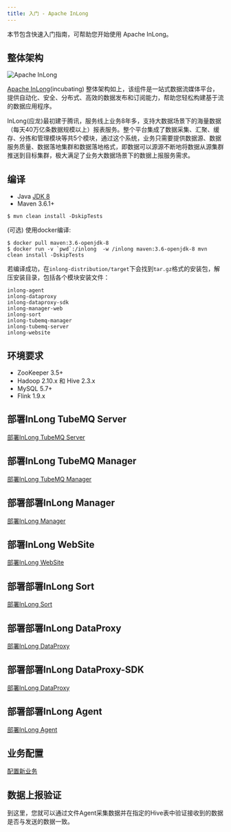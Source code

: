 ```yaml
---
title: 入门 - Apache InLong
---
```


本节包含快速入门指南，可帮助您开始使用 Apache InLong。

## 整体架构
<img src="../../img/inlong_architecture.png" align="center" alt="Apache InLong"/>

[Apache InLong](https://inlong.apache.org)(incubating) 整体架构如上，该组件是一站式数据流媒体平台，提供自动化、安全、分布式、高效的数据发布和订阅能力，帮助您轻松构建基于流的数据应用程序。

InLong(应龙)最初建于腾讯，服务线上业务8年多，支持大数据场景下的海量数据（每天40万亿条数据规模以上）报表服务。整个平台集成了数据采集、汇聚、缓存、分拣和管理模块等共5个模块，通过这个系统，业务只需要提供数据源、数据服务质量、数据落地集群和数据落地格式，即数据可以源源不断地将数据从源集群推送到目标集群，极大满足了业务大数据场景下的数据上报服务需求。

## 编译
- Java [JDK 8](https://adoptopenjdk.net/?variant=openjdk8)
- Maven 3.6.1+

```
$ mvn clean install -DskipTests
```
(可选) 使用docker编译:
```
$ docker pull maven:3.6-openjdk-8
$ docker run -v `pwd`:/inlong  -w /inlong maven:3.6-openjdk-8 mvn clean install -DskipTests
```
若编译成功，在`inlong-distribution/target`下会找到`tar.gz`格式的安装包，解压安装目录，包括各个模块安装文件：
```
inlong-agent
inlong-dataproxy
inlong-dataproxy-sdk
inlong-manager-web
inlong-sort
inlong-tubemq-manager
inlong-tubemq-server
inlong-website
```

## 环境要求
- ZooKeeper 3.5+
- Hadoop 2.10.x 和 Hive 2.3.x
- MySQL 5.7+
- Flink 1.9.x

## 部署InLong TubeMQ Server
[部署InLong TubeMQ Server](modules/tubemq/quick_start.md)

## 部署InLong TubeMQ Manager
[部署InLong TubeMQ Manager](modules/tubemq/tubemq-manager/quick_start.md)

## 部署部署InLong Manager
[部署InLong Manager](modules/manager/quick_start.md)

## 部署InLong WebSite
[部署InLong WebSite](modules/website/quick_start.md)

## 部署部署InLong Sort
[部署InLong Sort](modules/sort/quick_start.md)

## 部署部署InLong DataProxy
[部署InLong DataProxy](modules/dataproxy/quick_start.md)

## 部署部署InLong DataProxy-SDK
[部署InLong DataProxy](modules/dataproxy-sdk/quick_start.md)

## 部署部署InLong Agent
[部署InLong Agent](modules/agent/quick_start.md)

## 业务配置
[配置新业务](cookbooks/user_manual.md)

## 数据上报验证
到这里，您就可以通过文件Agent采集数据并在指定的Hive表中验证接收到的数据是否与发送的数据一致。

